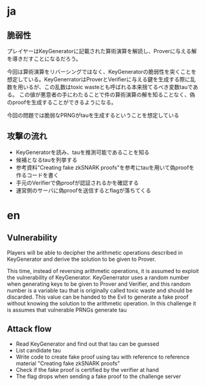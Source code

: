 # ja
## 脆弱性

プレイヤーはKeyGeneratorに記載された算術演算を解読し、Proverに与える解を導きだすことになるだろう。

今回は算術演算をリバーシングではなく、KeyGeneratorの脆弱性を突くことを想定している。KeyGenerratorはProverとVerifierに与える鍵を生成する際に乱数を用いるが、この乱数はtoxic wasteとも呼ばれる本来捨てるべき変数tauである。
この値が悪意者の手にわたることで件の算術演算の解を知ることなく、偽のproofを生成することができるようになる。

今回の問題では脆弱なPRNGがtauを生成するということを想定している

## 攻撃の流れ

- KeyGeneratorを読み、tauを推測可能であることを知る
- 候補となるtauを列挙する
- 参考資料"Creating fake zkSNARK proofs"を参考にtauを用いて偽proofを作るコードを書く
- 手元のVerifierで偽proofが認証されるかを確認する
- 運営側のサーバに偽proofを送信するとflagが落ちてくる


# en
## Vulnerability

Players will be able to decipher the arithmetic operations described in KeyGenerator and derive the solution to be given to Prover.

This time, instead of reversing arithmetic operations, it is assumed to exploit the vulnerability of KeyGenerator.
KeyGenerrator uses a random number when generating keys to be given to Prover and Verifier, and this random number is a variable tau that is originally called toxic waste and should be discarded.
This value can be handed to the Evil to generate a fake proof without knowing the solution to the arithmetic operation.
In this challenge it is assumes that vulnerable PRNGs generate tau


## Attack flow

- Read KeyGenerator and find out that tau can be guessed
- List candidate tau
- Write code to create fake proof using tau with reference to reference material "Creating fake zkSNARK proofs"
- Check if the fake proof is certified by the verifier at hand
- The flag drops when sending a fake proof to the challenge server
